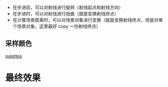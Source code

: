 - 在步进前，可以对射线进行旋转（射线起点和射线方向）
- 在步进时，可以对射线进行扭曲（就是变换射线终点）
- 在计算场景距离时，可以对场景对象进行变换（就是变换射线终点，但是对单个场景对象，这里最好 copy 一份射线终点）

## 采样颜色

<a href="https://iquilezles.org/articles/palettes/">palettes</a>

# 最终效果

<canvas class="glslCanvas" data-fragment-url="./src/02-无限重复.frag" width="500" height="500"></canvas>